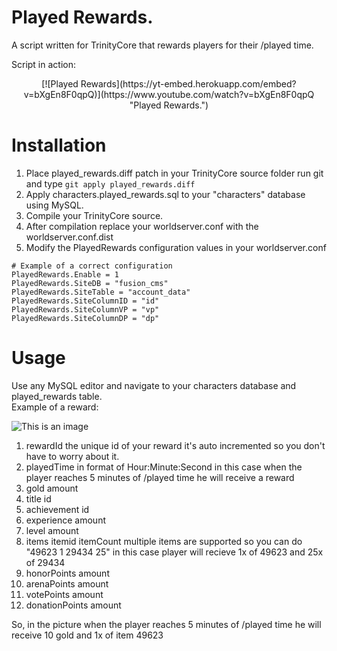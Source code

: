 # Played Rewards.


A script written for TrinityCore that rewards players for their /played time.

Script in action: 

<center>[![Played Rewards](https://yt-embed.herokuapp.com/embed?v=bXgEn8F0qpQ)](https://www.youtube.com/watch?v=bXgEn8F0qpQ "Played Rewards.")</center>

# Installation
1. Place played_rewards.diff patch in your TrinityCore source folder run git and type ```git apply played_rewards.diff```<br />
2. Apply characters.played_rewards.sql to your "characters" database using MySQL.<br />
3. Compile your TrinityCore source. <br />
4. After compilation replace your worldserver.conf with the worldserver.conf.dist
5. Modify the PlayedRewards configuration values in your worldserver.conf

```
# Example of a correct configuration
PlayedRewards.Enable = 1
PlayedRewards.SiteDB = "fusion_cms"
PlayedRewards.SiteTable = "account_data"
PlayedRewards.SiteColumnID = "id"
PlayedRewards.SiteColumnVP = "vp"
PlayedRewards.SiteColumnDP = "dp"
```


# Usage
Use any MySQL editor and navigate to your characters database and played_rewards table.
<br/>
Example of a reward:

![This is an image](https://i.imgur.com/tdate9a.png)

1. rewardId the unique id of your reward it's auto incremented so you don't have to worry about it.
2. playedTime in format of Hour:Minute:Second in this case when the player reaches 5 minutes of /played time he will receive a reward
3. gold amount
4. title id
5. achievement id
6. experience amount
7. level amount
8. items itemid itemCount multiple items are supported so you can do "49623 1 29434 25" in this case player will recieve 1x of 49623 and 25x of 29434
9. honorPoints amount
10. arenaPoints amount
11. votePoints amount
12. donationPoints amount

So, in the picture when the player reaches 5 minutes of /played time he will receive 10 gold and 1x of item 49623